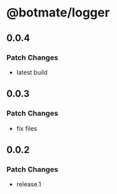# @botmate/logger

## 0.0.4

### Patch Changes

- latest build

## 0.0.3

### Patch Changes

- fix files

## 0.0.2

### Patch Changes

- release.1

